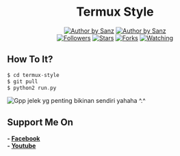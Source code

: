 <h1 align="center">
  Termux Style
</h1>
<p align="center">
<a href="#"><img title="Author by Sanz" src="https://img.shields.io/badge/Coded%20By-Sanz-orange?"></a>
<a href="#"><img title="Author by Sanz" src="https://img.shields.io/badge/Code%20-python2.7-blue?"></a>
<br>
<a href="https://github.com/B4N954N2-ID/followers">
<img title="Followers" src="https://img.shields.io/github/followers/B4N954N2-ID?label=Followers&color=blue&style=flat-square"></a>
<a href="https://github.com/B4N954N2-ID/termux-style/stargazers/">
<img title="Stars" src="https://img.shields.io/github/stars/B4N954N2-ID/termux-style?label=Stars&color=red&style=flat-square"></a>
<a href="https://github.com/B4N954N2-ID/termux-style/network/members">
<img title="Forks" src="https://img.shields.io/github/forks/B4N954N2-ID/termux-style?label=Forks&color=red&style=flat-square"></a>
<a href="https://github.com/B4N954N2-ID/termux-style/watchers"><img title="Watching" src="https://img.shields.io/github/watchers/B4N954N2-ID/termux-style?label=Watchers&color=blue&style=flat-square"></a>
</br>
</p>

## How To It?
```php
$ cd termux-style
$ git pull
$ python2 run.py
```

![Gpp jelek yg penting bikinan sendiri yahaha ^.^](https://github.com/B4N954N2-ID/termux-style/blob/master/.termux-style.png?raw=true)

## Support Me On
<b>- [Facebook](https://m.facebook.com/dhasilva.junior.3)</b>
<br>
<b>- [Youtube](https://www.youtube.com/channel/UCLRXFyMN0L8yH9F-xxOd7Og)</b>
</br>

